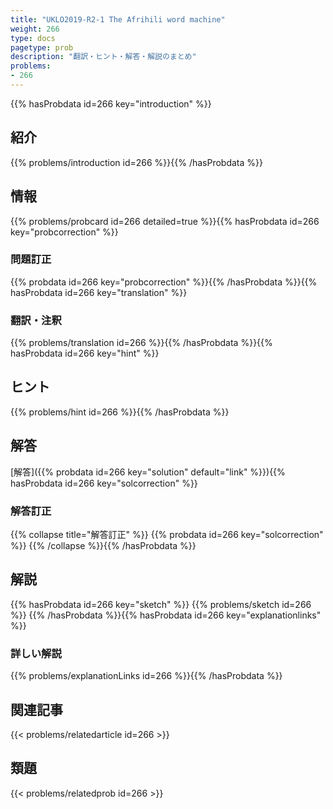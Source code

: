```yaml
---
title: "UKLO2019-R2-1 The Afrihili word machine"
weight: 266
type: docs
pagetype: prob
description: "翻訳・ヒント・解答・解説のまとめ"
problems: 
- 266
---
```


{{% hasProbdata id=266 key="introduction" %}}

## 紹介

{{% problems/introduction id=266 %}}{{% /hasProbdata %}}

## 情報

{{% problems/probcard id=266 detailed=true %}}{{% hasProbdata id=266 key="probcorrection" %}}

### 問題訂正

{{% probdata id=266 key="probcorrection" %}}{{% /hasProbdata %}}{{% hasProbdata id=266 key="translation" %}}

### 翻訳・注釈

{{% problems/translation id=266 %}}{{% /hasProbdata %}}{{% hasProbdata id=266 key="hint" %}}

## ヒント

{{% problems/hint id=266 %}}{{% /hasProbdata %}}

## 解答

[解答]({{% probdata id=266 key="solution" default="link" %}}){{% hasProbdata id=266 key="solcorrection" %}}

### 解答訂正

{{% collapse title="解答訂正" %}}
{{% probdata id=266 key="solcorrection" %}}
{{% /collapse %}}{{% /hasProbdata %}}

## 解説

{{% hasProbdata id=266 key="sketch" %}}
{{% problems/sketch id=266 %}}
{{% /hasProbdata %}}{{% hasProbdata id=266 key="explanationlinks" %}}

### 詳しい解説

{{% problems/explanationLinks id=266 %}}{{% /hasProbdata %}}

## 関連記事

{{< problems/relatedarticle id=266 >}}

## 類題

{{< problems/relatedprob id=266 >}}
